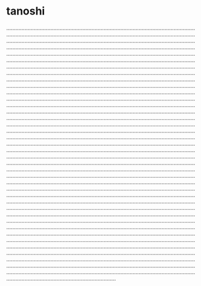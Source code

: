 # tanoshi

............................................................................................................................................................................................................................................................................................................................................................................................................................................................................................................................................................................................................................................................................................................................................................................................................................................................................................................................................................................................................................................................................................................................................................................................................................................................................................................................................................................................................................................................................................................................................................................................................................................................................................................................................................................................................................................................................................................................................................................................................................................................................................................................................................................................................................................................................................................................................................................................................................................................................................................................................................................................................................................................................................................................................................................................................................................................................................................................................................................................................................................................................................................................................................................................................................................................................................................................................................................................................................................................................................................................................................................................................................................................................................................................................................................................................................................................................................................................................................................................................................................................................................................................................................................................................................................................................................................................................................................................................................................................................................................................................................................................................................................................................................................................................................................................................................................................................................................................................................................................................................................................................................................